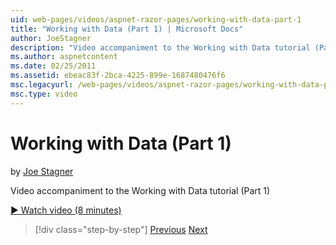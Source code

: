 ```yaml
---
uid: web-pages/videos/aspnet-razor-pages/working-with-data-part-1
title: "Working with Data (Part 1) | Microsoft Docs"
author: JoeStagner
description: "Video accompaniment to the Working with Data tutorial (Part 1)"
ms.author: aspnetcontent
ms.date: 02/25/2011
ms.assetid: ebeac83f-2bca-4225-899e-1687480476f6
msc.legacyurl: /web-pages/videos/aspnet-razor-pages/working-with-data-part-1
msc.type: video
---
```

Working with Data (Part 1)
====================
by [Joe Stagner](https://github.com/JoeStagner)

Video accompaniment to the Working with Data tutorial (Part 1)

[&#9654; Watch video (8 minutes)](https://channel9.msdn.com/Blogs/ASP-NET-Site-Videos/working-with-data-part-1)

> [!div class="step-by-step"]
> [Previous](working-with-forms-part-2.md)
> [Next](working-with-data-part-2.md)
